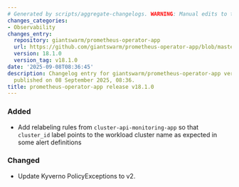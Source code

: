 ```yaml
---
# Generated by scripts/aggregate-changelogs. WARNING: Manual edits to this files will be overwritten.
changes_categories:
- Observability
changes_entry:
  repository: giantswarm/prometheus-operator-app
  url: https://github.com/giantswarm/prometheus-operator-app/blob/master/CHANGELOG.md#1810---2025-09-08
  version: 18.1.0
  version_tag: v18.1.0
date: '2025-09-08T08:36:45'
description: Changelog entry for giantswarm/prometheus-operator-app version 18.1.0,
  published on 08 September 2025, 08:36.
title: prometheus-operator-app release v18.1.0
---
```


### Added
- Add relabeling rules from `cluster-api-monitoring-app` so that `cluster_id` label points to the workload cluster name as expected in some alert definitions
### Changed
- Update Kyverno PolicyExceptions to v2.
